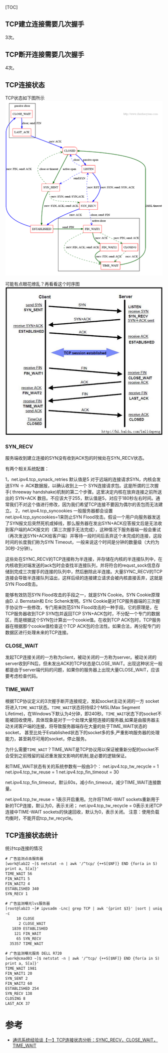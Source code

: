 [TOC]

## TCP建立连接需要几次握手
3次。

## TCP断开连接需要几次握手
4次。

## TCP连接状态
TCP状态如下图所示
![res/tcp-states.png](res/tcp-states.png)

可能有点眼花缭乱？再看看这个时序图
![res/tcp-states-time-series.png](res/tcp-states-time-series.png)

### SYN_RECV
服务端收到建立连接的SYN没有收到ACK包的时候处在SYN_RECV状态。

有两个相关系统配置：

1，net.ipv4.tcp_synack_retries
默认值是5
对于远端的连接请求SYN，内核会发送SYN ＋ ACK数据报，以确认收到上一个 SYN连接请求包。这是所谓的三次握手( threeway handshake)机制的第二个步骤。这里决定内核在放弃连接之前所送出的 SYN+ACK 数目。不应该大于255，默认值是5，对应于180秒左右时间。通常我们不对这个值进行修改，因为我们希望TCP连接不要因为偶尔的丢包而无法建立。
2，net.ipv4.tcp_syncookies
一般服务器都会设置net.ipv4.tcp_syncookies=1来防止SYN Flood攻击。假设一个用户向服务器发送了SYN报文后突然死机或掉线，那么服务器在发出SYN+ACK应答报文后是无法收到客户端的ACK报文的（第三次握手无法完成），这种情况下服务器端一般会重试（再次发送SYN+ACK给客户端）并等待一段时间后丢弃这个未完成的连接，这段时间的长度我们称为SYN Timeout，一般来说这个时间是分钟的数量级（大约为30秒-2分钟）。

这些处在SYNC_RECV的TCP连接称为半连接，并存储在内核的半连接队列中，在内核收到对端发送的ack包时会查找半连接队列，并将符合的requst_sock信息存储到完成三次握手的连接的队列中，然后删除此半连接。大量SYNC_RECV的TCP连接会导致半连接队列溢出，这样后续的连接建立请求会被内核直接丢弃，这就是SYN Flood攻击。

能够有效防范SYN Flood攻击的手段之一，就是SYN Cookie。SYN Cookie原理由D. J. Bernstain和 Eric Schenk发明。SYN Cookie是对TCP服务器端的三次握手协议作一些修改，专门用来防范SYN Flood攻击的一种手段。它的原理是，在TCP服务器收到TCP SYN包并返回TCP SYN+ACK包时，不分配一个专门的数据区，而是根据这个SYN包计算出一个cookie值。在收到TCP ACK包时，TCP服务器在根据那个cookie值检查这个TCP ACK包的合法性。如果合法，再分配专门的数据区进行处理未来的TCP连接。

### CLOSE_WAIT
发起TCP连接关闭的一方称为client，被动关闭的一方称为server。被动关闭的server收到FIN后，但未发出ACK的TCP状态是CLOSE_WAIT。出现这种状况一般都是由于server端代码的问题，如果你的服务器上出现大量CLOSE_WAIT，应该要考虑检查代码。

### TIME_WAIT
根据TCP协议定义的3次握手断开连接规定，发起socket主动关闭的一方 socket将进入`TIME_WAIT`状态。`TIME_WAIT`状态将持续2个MSL(Max Segment Lifetime)，在Windows下默认为4分钟，即240秒。`TIME_WAIT`状态下的socket不能被回收使用，具体现象是对于一个处理大量短连接的服务器,如果是由服务器主动关闭客户端的连接，将导致服务器端存在大量的处于TIME_WAIT状态的socket， 甚至比处于Established状态下的socket多的多,严重影响服务器的处理能力，甚至耗尽可用的socket，停止服务。

为什么需要`TIME_WAIT`？TIME_WAIT是TCP协议用以保证被重新分配的socket不会受到之前残留的延迟重发报文影响的机制,是必要的逻辑保证。

和TIME_WAIT状态有关的系统参数有一般由3个：
net.ipv4.tcp_tw_recycle = 1
net.ipv4.tcp_tw_reuse = 1
net.ipv4.tcp_fin_timeout = 30

net.ipv4.tcp_fin_timeout，默认60s，减小fin_timeout，减少TIME_WAIT连接数量。

net.ipv4.tcp_tw_reuse = 1表示开启重用。允许将TIME-WAIT sockets重新用于新的TCP连接，默认为0，表示关闭；
net.ipv4.tcp_tw_recycle = 0表示关闭TCP连接中TIME-WAIT sockets的快速回收，默认为0，表示关闭。
注意：使用负载均衡时，不能开启tcp_tw_recycle。

## TCP连接状态统计

统计tcp连接的情况

```shell
# 广告监测点击服务器
[work@lab22 ~]$ netstat -n | awk '/^tcp/ {++S[$NF]} END {for(a in S) print a, S[a]}'
TIME_WAIT 56
FIN_WAIT1 5
FIN_WAIT2 4
ESTABLISHED 340
SYN_RECV 1
```

```shell
# 广告监测曝光lvs服务器
[root@lab23 ~]# ipvsadm -Lnc| grep TCP | awk '{print $3}' |sort | uniq -c
     10 CLOSE
      2 CLOSE_WAIT
   1839 ESTABLISHED
    121 FIN_WAIT
     65 SYN_RECV
  35357 TIME_WAIT
```

```shell
# 广告监测曝光服务 DELL R720
[work@cmad03 ~]$ netstat -n | awk '/^tcp/ {++S[$NF]} END {for(a in S) print a, S[a]}'
TIME_WAIT 1981
FIN_WAIT1 20
SYN_SENT 2
FIN_WAIT2 60
ESTABLISHED 254
SYN_RECV 138
CLOSING 8
LAST_ACK 37
```

# 参考

- [通讯系统经验谈【一】TCP连接状态分析：SYNC_RECV，CLOSE_WAIT，TIME_WAIT](http://maoyidao.iteye.com/blog/1744277)
